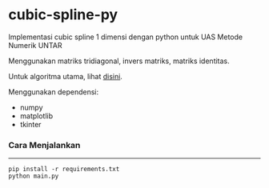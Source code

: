 # cubic-spline-py
Implementasi cubic spline 1 dimensi dengan python untuk UAS Metode Numerik UNTAR

Menggunakan matriks tridiagonal, invers matriks, matriks identitas.

Untuk algoritma utama, lihat [disini](https://github.com/anthonyme00/cubic-spline-py/blob/main/Spline/spline.py).

Menggunakan dependensi:
- numpy
- matplotlib
- tkinter

### Cara Menjalankan
---
```
pip install -r requirements.txt
python main.py
```
